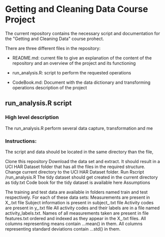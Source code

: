 # Getting and Cleaning Data Course Project

The current repository contains the necessary script and documentation for the "Getting and Cleaning Data" course prohect.

There are three different files in the repository:

- README.md: current file to give an explanation of the content of the repository and an overview of the project and its functioning

- run_analysis.R: script to perform the requested operations

- CodeBook.md: Document with the data dictionary and transforming operations description of the project


## run_analysis.R script

### High level description

The run_analysis.R perform several data capture, transformation and me


### Instructions:

The script and data should be located in the same directory than the file, 


Clone this repository
Download the data set and extract. It should result in a UCI HAR Dataset folder that has all the files in the required structure.
Change current directory to the UCI HAR Dataset folder.
Run Rscript <path to>/run_analysis.R
The tidy dataset should get created in the current directory as tidy.txt
Code book for the tidy dataset is available here
Assumptions

The training and test data are available in folders named train and test respectively.
For each of these data sets:
Measurements are present in X_<dataset>.txt file
Subject information is present in subject_<dataset>.txt file
Activity codes are present in y_<dataset>.txt file
All activity codes and their labels are in a file named activity_labels.txt.
Names of all measurements taken are present in file features.txt ordered and indexed as they appear in the X_<dataset>.txt files.
All columns representing means contain ...mean() in them.
All columns representing standard deviations contain ...std() in them.